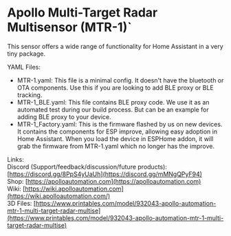 # Apollo Multi-Target Radar Multisensor (MTR-1)`



This sensor offers a wide range of functionality for Home Assistant in a very tiny package.

YAML Files:
- MTR-1.yaml: This file is a minimal config. It doesn't have the bluetooth or OTA components. Use this if you are looking to add BLE proxy or BLE tracking.
- MTR-1_BLE.yaml: This file contains BLE proxy code. We use it as an automated test during our build process. But can be an example for adding BLE proxy to your device.
- MTR-1_Factory.yaml: This is the firmware flashed by us on new devices. It contains the components for ESP improve, allowing easy adoption in Home Assistant. When you load the device in ESPHome addon, it will grab the firmware from MTR-1.yaml which no longer has the improve.


Links: \
Discord (Support/feedback/discussion/future products): [https://discord.gg/8PpS4yUaUh](https://discord.gg/mMNgQPyF94) \
Shop: [https://apolloautomation.com](https://apolloautomation.com) \
Wiki: [https://wiki.apolloautomation.com](https://wiki.apolloautomation.com/) \
3D Files: [https://www.printables.com/model/932043-apollo-automation-mtr-1-multi-target-radar-multise](https://www.printables.com/model/932043-apollo-automation-mtr-1-multi-target-radar-multise)
